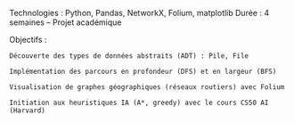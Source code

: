 Technologies : Python, Pandas, NetworkX, Folium, matplotlib
Durée : 4 semaines – Projet académique

Objectifs :

    Découverte des types de données abstraits (ADT) : Pile, File

    Implémentation des parcours en profondeur (DFS) et en largeur (BFS)

    Visualisation de graphes géographiques (réseaux routiers) avec Folium

    Initiation aux heuristiques IA (A*, greedy) avec le cours CS50 AI (Harvard)
